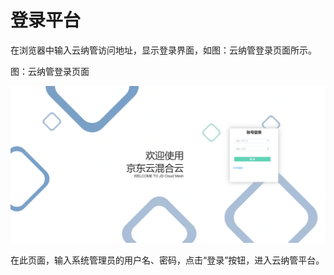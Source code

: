 # 登录平台

在浏览器中输入云纳管访问地址，显示登录界面，如图：云纳管登录页面所示。

图：云纳管登录页面

![Logging-In-JDFusion](../../../../image/JDFusion/Logging-In-JDFusion.png)                                        

在此页面，输入系统管理员的用户名、密码，点击“登录”按钮，进入云纳管平台。
